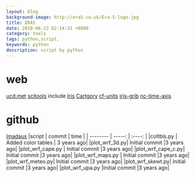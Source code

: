 ```yaml
---
layout: blog
background-image: http://era5.co.uk/Era-5-logo.jpg
title: ERA5
date: 2018-06-23 02:14:31 +0800
category: tools
tags: python,script,
keywords: python
description: script by python
---
```

# web
[ucd.met](https://maths.ucd.ie/met/msc/SummerProjects/)
[scitools](https://scitools.org.uk/)
include [Iris](https://scitools.org.uk/iris/docs/latest/) [Cartgory](https://scitools.org.uk/cartopy/docs/latest/) [cf-units](https://scitools.org.uk/cf-units/docs/latest/) [iris-grib](https://iris-grib.readthedocs.io/en/latest/) [nc-time-axis](https://github.com/SciTools/nc-time-axis)

# github
[lmadaus](https://github.com/lmadaus/old_wrf_plotting_scripts)
|script      | commit  |  time   |
| --------   | -----:  | :----:  |
|coltbls.py  |	Added color tables  |	3 years ago|
|plot_wrf_3d.py|	Initial commit	|3 years ago|
|plot_wrf_cape.py  |	Initial commit	|3 years ago|
|plot_wrf_cape_c.py|	Initial commit	|3 years ago|
|plot_wrf_maps.py |	Initial commit	|3 years ago|
|plot_wrf_meteo.py|	Initial commit	|3 years ago|
|plot_wrf_skewt.py|	Initial commit	|3 years ago|
|plot_wrf_upa.py	|Initial commit	|3 years ago|

